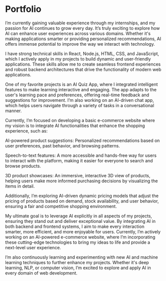 # Portfolio
I’m currently gaining valuable experience through my internships, and my passion for AI continues to grow every day. It’s truly exciting to explore how AI can enhance user experiences across various domains. Whether it's making applications smarter or providing personalized recommendations, AI offers immense potential to improve the way we interact with technology.

I have strong technical skills in React, Node.js, HTML, CSS, and JavaScript, which I actively apply in my projects to build dynamic and user-friendly applications. These skills allow me to create seamless frontend experiences and robust backend architectures that drive the functionality of modern web applications.

One of my favorite projects is an AI Quiz App, where I integrated intelligent features to make learning interactive and engaging. The app adapts to the user's learning pace and preferences, offering real-time feedback and suggestions for improvement. I’m also working on an AI-driven chat app, which helps users navigate through a variety of tasks in a conversational manner.

Currently, I’m focused on developing a basic e-commerce website where my vision is to integrate AI functionalities that enhance the shopping experience, such as:

AI-powered product suggestions: Personalized recommendations based on user preferences, past behavior, and browsing patterns.

Speech-to-text features: A more accessible and hands-free way for users to interact with the platform, making it easier for everyone to search and browse products.

3D product showcases: An immersive, interactive 3D view of products, helping users make more informed purchasing decisions by visualizing the items in detail.

Additionally, I’m exploring AI-driven dynamic pricing models that adjust the pricing of products based on demand, stock availability, and user behavior, ensuring a fair and competitive shopping environment.

My ultimate goal is to leverage AI explicitly in all aspects of my projects, ensuring they stand out and deliver exceptional value. By integrating AI in both backend and frontend systems, I aim to make every interaction smarter, more efficient, and more enjoyable for users. Currently, I’m actively working on an AI-powered e-commerce website, where I’m incorporating these cutting-edge technologies to bring my ideas to life and provide a next-level user experience.

I’m also continuously learning and experimenting with new AI and machine learning techniques to further enhance my projects. Whether it's deep learning, NLP, or computer vision, I’m excited to explore and apply AI in every domain of web development.

